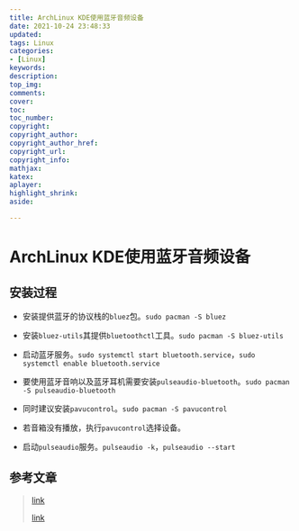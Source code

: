 ```yaml
---
title: ArchLinux KDE使用蓝牙音频设备
date: 2021-10-24 23:48:33
updated:
tags: Linux
categories:
- [Linux]
keywords: 
description:
top_img:
comments:
cover:
toc:
toc_number:
copyright:
copyright_author:
copyright_author_href:
copyright_url:
copyright_info:
mathjax:
katex:
aplayer:
highlight_shrink:
aside:

---
```


# ArchLinux KDE使用蓝牙音频设备

## 安装过程

- 安装提供蓝牙的协议栈的``bluez``包。``sudo pacman -S bluez``

- 安装``bluez-utils``其提供`bluetoothctl`工具。``sudo pacman -S bluez-utils``

- 启动蓝牙服务。``sudo systemctl start bluetooth.service``，``sudo systemctl enable bluetooth.service``

- 要使用蓝牙音响以及蓝牙耳机需要安装``pulseaudio-bluetooth``。``sudo pacman -S pulseaudio-bluetooth``

- 同时建议安装``pavucontrol``。``sudo pacman -S pavucontrol``

- 若音箱没有播放，执行`pavucontrol`选择设备。

+ 启动``pulseaudio``服务。``pulseaudio -k``，``pulseaudio --start ``

## 参考文章

> [link](https://cloud.tencent.com/developer/article/1559535)
>
> [link](https://cloud.tencent.com/developer/article/1747847)

